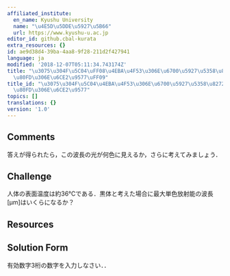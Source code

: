 ```yaml
---
affiliated_institute:
  en_name: Kyushu University
  name: "\u4E5D\u5DDE\u5927\u5B66"
  url: https://www.kyushu-u.ac.jp
editor_id: github.cbal-kurata
extra_resources: {}
id: ae9d38d4-39ba-4aa8-9f28-211d2f427941
language: ja
modified: '2018-12-07T05:11:34.743174Z'
title: "\u3075\u304F\u5C04\uFF08\u4EBA\u4F53\u306E\u6700\u5927\u5358\u8272\u653E\u5C04\
  \u80FD\u306E\u6CE2\u9577\uFF09"
title_id: "\u3075\u304F\u5C04\u4EBA\u4F53\u306E\u6700\u5927\u5358\u8272\u653E\u5C04\
  \u80FD\u306E\u6CE2\u9577"
topics: []
translations: {}
version: '1.0'
---
```


## Comments
答えが得られたら，この波長の光が何色に見えるか，さらに考えてみましょう．

## Challenge
人体の表面温度は約36℃である．黒体と考えた場合に最大単色放射能の波長[µm]はいくらになるか？


## Resources



## Solution Form
有効数字3桁の数字を入力しなさい．．



